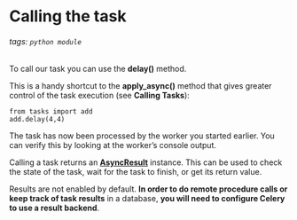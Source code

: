 # Calling the task
###### tags: `python module`

To call our task you can use the **delay()** method.

This is a handy shortcut to the **apply_async()** method that gives greater control of the task execution (see **Calling Tasks**):
```python=
from tasks import add
add.delay(4,4)
```

The task has now been processed by the worker you started earlier. You can verify this by looking at the worker’s console output.

Calling a task returns an [**AsyncResult**](https://docs.celeryq.dev/en/stable/reference/celery.result.html#celery.result.AsyncResult) instance. This can be used to check the state of the task, wait for the task to finish, or get its return value.

Results are not enabled by default. **In order to do remote procedure calls or keep track of task results** in a database, **you will need to configure Celery to use a result backend**.